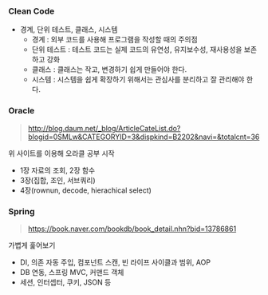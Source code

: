 
### Clean Code
- 경계, 단위 테스트, 클래스, 시스템
    - 경계 : 외부 코드를 사용해 프로그램을 작성할 때의 주의점
    - 단위 테스트 : 테스트 코드는 실제 코드의 유연성, 유지보수성, 재사용성을 보존하고 강화
    - 클래스 : 클래스는 작고, 변경하기 쉽게 만들어야 한다.
    - 시스템 : 시스템을 쉽게 확장하기 위해서는 관심사를 분리하고 잘 관리해야 한다.

### Oracle
> http://blog.daum.net/_blog/ArticleCateList.do?blogid=0SMLw&CATEGORYID=3&dispkind=B2202&navi=&totalcnt=36

위 사이트를 이용해 오라클 공부 시작
- 1장 자료의 조회, 2장 함수
- 3장(집합, 조인, 서브쿼리)
- 4장(rownun, decode, hierachical select)

### Spring
> https://book.naver.com/bookdb/book_detail.nhn?bid=13786861

가볍게 훑어보기 
- DI, 의존 자동 주입, 컴포넌트 스캔, 빈 라이프 사이클과 범위, AOP
- DB 연동, 스프링 MVC, 커맨드 객체
- 세션, 인터셉터, 쿠키, JSON 등